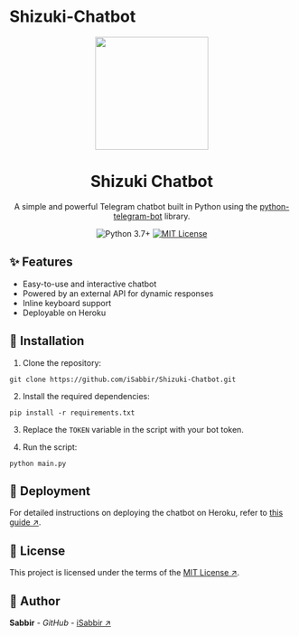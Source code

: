 # Shizuki-Chatbot

<p align="center">
  <img src="https://i.imgur.com/8QZ9bB9.png" width="200">
</p>

<h1 align="center">Shizuki Chatbot</h1>

<p align="center">
  A simple and powerful Telegram chatbot built in Python using the <a href="https://github.com/python-telegram-bot/python-telegram-bot">python-telegram-bot</a> library.
</p>

<p align="center">
  <img src="https://img.shields.io/badge/python-3.7%2B-blue?style=for-the-badge&logo=python" alt="Python 3.7+">
  <a href="https://github.com/iSabbir/Shizuki-Chatbot/blob/main/LICENSE">
    <img src="https://img.shields.io/github/license/iSabbir/Shizuki-Chatbot?style=for-the-badge" alt="MIT License">
  </a>
</p>


## :sparkles: Features

* Easy-to-use and interactive chatbot
* Powered by an external API for dynamic responses
* Inline keyboard support
* Deployable on Heroku

## :wrench: Installation

1. Clone the repository:
```
git clone https://github.com/iSabbir/Shizuki-Chatbot.git
````


2. Install the required dependencies:

```
pip install -r requirements.txt
````

3. Replace the `TOKEN` variable in the script with your bot token.

4. Run the script:
```
python main.py
````

## :rocket: Deployment

For detailed instructions on deploying the chatbot on Heroku, refer to [this guide ↗](https://github.com/iSabbir/Shizuki-Chatbot/issues/1).

## :page_with_curl: License

This project is licensed under the terms of the [MIT License ↗](https://github.com/iSabbir/Shizuki-Chatbot/blob/main/LICENSE).

## :bust_in_silhouette: Author

**Sabbir** - *GitHub* - [iSabbir ↗](https://github.com/iSabbir)
```

